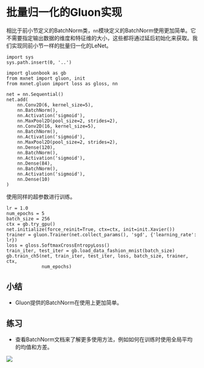 # 批量归一化的Gluon实现

相比于前小节定义的BatchNorm类，`nn`模块定义的BatchNorm使用更加简单。它不需要指定输出数据的维度和特征维的大小，这些都将通过延后初始化来获取。我们实现同前小节一样的批量归一化的LeNet。

```{.python .input  n=1}
import sys
sys.path.insert(0, '..')

import gluonbook as gb
from mxnet import gluon, init
from mxnet.gluon import loss as gloss, nn

net = nn.Sequential()
net.add(
    nn.Conv2D(6, kernel_size=5),
    nn.BatchNorm(),
    nn.Activation('sigmoid'),
    nn.MaxPool2D(pool_size=2, strides=2),
    nn.Conv2D(16, kernel_size=5),
    nn.BatchNorm(),
    nn.Activation('sigmoid'),
    nn.MaxPool2D(pool_size=2, strides=2),
    nn.Dense(120),
    nn.BatchNorm(),
    nn.Activation('sigmoid'),
    nn.Dense(84),
    nn.BatchNorm(),
    nn.Activation('sigmoid'),
    nn.Dense(10)
)
```

使用同样的超参数进行训练。

```{.python .input  n=3}
lr = 1.0
num_epochs = 5
batch_size = 256
ctx = gb.try_gpu()
net.initialize(force_reinit=True, ctx=ctx, init=init.Xavier())
trainer = gluon.Trainer(net.collect_params(), 'sgd', {'learning_rate': lr})
loss = gloss.SoftmaxCrossEntropyLoss()
train_iter, test_iter = gb.load_data_fashion_mnist(batch_size)
gb.train_ch5(net, train_iter, test_iter, loss, batch_size, trainer, ctx,
             num_epochs)
```

## 小结

* Gluon提供的BatchNorm在使用上更加简单。

## 练习

* 查看BatchNorm文档来了解更多使用方法，例如如何在训练时使用全局平均的均值和方差。



![](../img/qr_batch-norm-gluon.svg)
